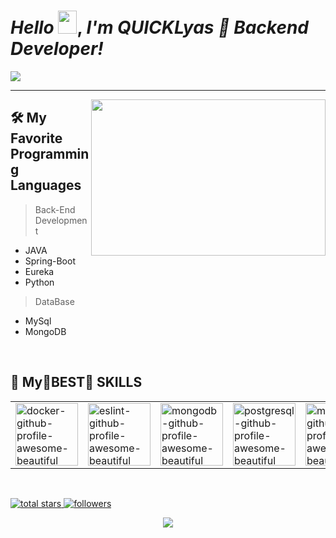 <meta name="react-developer-portfolio"/>
<meta name="react"/>
<meta name="next"/>
<meta name="vue" />
<meta name="front-end" />
<h1 align="left">
    <em>Hello </em> <img src="source/Hi.gif" height="37px" width="30px">, <em> I'm QUICKLyas </em>
    <em> 🚀 Backend Developer! </em>
</h1>

<img src="https://readme-typing-svg.herokuapp.com/?lines=Java%20Back-end%20Developer&font=Abril+Fatface&width=800&height=90&color=58a6ff&vCenter=true&size=45&duration=4000&pause=1500">

<!-- ### :smile: Web Development is a part of my life and :book: Keep coding forever. -->

---

<a href="#"><img align="right" height="250" width="375" alt="" src="./source/back-new.gif"/></a>

## 🛠️ My Favorite Programming Languages

> Back-End Development

- JAVA
- Spring-Boot
- Eureka
- Python

> DataBase

- MySql
- MongoDB

<br>

## 💫 My🌟BEST🌟 SKILLS

<p align="center">
    <table>
        <!-- <tr> -->
            <!-- <td><img src="https://img.icons8.com/color/344/html-5.png" alt="html5-github-profile-awesome-beautiful" width="100"/></td> -->
            <!-- <td><img src="https://www.vectorlogo.zone/logos/javascript/javascript-icon.svg" alt="javascript-github-profile-awesome-beautiful" width="100"/></td> -->
            <!-- <td><img src="https://www.vectorlogo.zone/logos/typescriptlang/typescriptlang-icon.svg" alt="typescript-github-profile-awesome-beautiful" width="100"/></td> -->
            <!-- <td><img src="https://www.vectorlogo.zone/logos/nodejs/nodejs-icon.svg" alt="nodejs-github-profile-awesome-beautiful" width="100"/></td> -->
            <!-- <td><img src="https://www.vectorlogo.zone/logos/nestjs/nestjs-icon.svg" alt="nestjs-github-profile-awesome-beautiful" width="100"/></td> -->
            <!-- <td><img src="https://www.vectorlogo.zone/logos/expressjs/expressjs-icon.svg" alt="expressjs-github-profile-awesome-beautiful" width="100"/></td> -->
            <!-- <td><img src="https://www.vectorlogo.zone/logos/reactjs/reactjs-icon.svg" alt="reactjs-github-profile-awesome-beautiful" width="100"/></td> -->
            <!-- <td><img src="https://mdbcdn.b-cdn.net/wp-content/themes/mdbootstrap4/content/en/_mdb5/_assets/img/icons/angular.png" alt="angular-github-profile-awesome-beautiful" width="100" style="visibility: visible;"></td> -->
            <!-- <td><img src="https://mdbcdn.b-cdn.net/wp-content/themes/mdbootstrap4/content/en/_mdb5/_assets/img/icons/vue.png" alt="vue-github-profile-awesome-beautiful" width="100" style="visibility: visible;"></td> -->
            <!-- <td><img src="https://www.vectorlogo.zone/logos/nuxtjs/nuxtjs-icon.svg" alt="nuxtjs-github-profile-awesome-beautiful" width="100" style="visibility: visible;"></td> -->
            <!-- <td><img src="https://www.theconsolelogs.com/react/redux.svg" alt="redux-github-profile-awesome-beautiful" width="100"/></td> -->
            <!-- <td><img src="https://www.vectorlogo.zone/logos/graphql/graphql-icon.svg" alt="graphql-github-profile-awesome-beautiful" width="100"/></td> -->
            <!-- <td><img src="https://www.vectorlogo.zone/logos/apollographql/apollographql-icon.svg" alt="apollographql-github-profile-awesome-beautiful" width="100"/></td> -->
            <!-- <td><img src="https://www.vectorlogo.zone/logos/python/python-icon.svg" alt="python-github-profile-awesome-beautiful" width="100"/></td> -->
            <!-- <td><img src="https://img.icons8.com/color/344/css3.png" alt="css3-github-profile-awesome-beautiful" width="100"/></td> -->
        <!-- </tr> -->
        <tr>
            <!-- <td><img src="https://mdbcdn.b-cdn.net/wp-content/themes/mdbootstrap4/content/en/_mdb5/_assets/img/icons/bootstrap.png" alt="bootstrap-github-profile-awesome-beautiful" width="100" style="visibility: visible;"/></td> -->
            <!-- <td><img src="https://www.vectorlogo.zone/logos/tailwindcss/tailwindcss-icon.svg" alt="tailwindcss-github-profile-awesome-beautiful" width="100"/></td> -->
            <!-- <td><img src="https://www.vectorlogo.zone/logos/laravel/laravel-icon.svg" alt="laravel-github-profile-awesome-beautiful" width="100" style="visibility: visible;"/></td> -->
            <!-- <td><img src="https://www.vectorlogo.zone/logos/php/php-icon.svg" alt="php-github-profile-awesome-beautiful" width="100" style="visibility: visible;"/></td> -->
            <!-- <td><img src="https://www.vectorlogo.zone/logos/mochajs/mochajs-icon.svg" alt="aws-github-profile-awesome-beautiful" width="100"/></td> -->
            <td><img src="https://www.vectorlogo.zone/logos/docker/docker-icon.svg" alt="docker-github-profile-awesome-beautiful" width="100"/></td>
            <td><img src="https://www.vectorlogo.zone/logos/git-scm/git-scm-icon.svg" alt="eslint-github-profile-awesome-beautiful" width="100"/></td>
            <td><img src="https://www.vectorlogo.zone/logos/mongodb/mongodb-icon.svg" alt="mongodb-github-profile-awesome-beautiful" width="100" style="visibility: visible;"/></td>
            <td><img src="https://www.vectorlogo.zone/logos/postgresql/postgresql-icon.svg" alt="postgresql-github-profile-awesome-beautiful" width="100" style="visibility: visible;"/></td>
            <td><img src="https://www.vectorlogo.zone/logos/mysql/mysql-icon.svg" alt="mysql-github-profile-awesome-beautiful" width="100" style="visibility: visible;"/></td>
            <td><img src="https://www.vectorlogo.zone/logos/amazon/amazon-tile.svg" alt="amazon-github-profile-awesome-beautiful" width="100" style="visibility: visible;"/></td>
            <td><img src="https://www.vectorlogo.zone/logos/visualstudio_code/visualstudio_code-icon.svg" alt="visualstudio_code-github-profile-awesome-beautiful" width="100" style="visibility: visible;"/></td>
            <td><img src="https://www.vectorlogo.zone/logos/google/google-icon.svg" alt="google-github-profile-awesome-beautiful" width="100" style="visibility: visible;"/></td>
            <td><img src="https://www.vectorlogo.zone/logos/firefox/firefox-icon.svg" alt="firefox-github-profile-awesome-beautiful" width="100" style="visibility: visible;"/></td>
            <td><img src="https://www.vectorlogo.zone/logos/linux/linux-icon.svg" alt="linux-github-profile-awesome-beautiful" width="100"/></td>
        </tr>
        <!-- <tr> -->
            <!-- <td><img src="https://www.vectorlogo.zone/logos/firebase/firebase-icon.svg" alt="amazon-github-profile-awesome-beautiful" width="100" style="visibility: visible;"/></td> -->
            <!-- <td><img src="https://www.vectorlogo.zone/logos/jquery/jquery-icon.svg" alt="linux-github-profile-awesome-beautiful" width="100"/></td> -->
        <!-- </tr> -->
    </table>
</p>
<br>
<p align="left">
    <a href="https://github.com/QUICKLyas?tab=repositories&sort=stargazers">
        <img alt="total stars" title="Total stars on GitHub" src="https://custom-icon-badges.herokuapp.com/badge/dynamic/json?logo=star&color=55960c&labelColor=488207&label=Stars&style=for-the-badge&query=%24.stars&url=https://api.github-star-counter.workers.dev/user/QUICKLyas"/>
    </a>
    <a href="https://github.com/QUICKLyas?tab=followers">
        <img alt="followers" title="Follow me on Github" src="https://custom-icon-badges.herokuapp.com/github/followers/QUICKLyas?color=236ad3&labelColor=1155ba&style=for-the-badge&logo=person-add&label=Follow&logoColor=white"/>
    </a>
</p>

<!-- ## My GitHub Stats 📊

<p align="left">
    <img src="https://github-readme-stats.vercel.app/api?username=tohsaka888&title_color=FFFF00&icon_color=00FFFF&text_color=FFFFFF&bg_color=000000&show_icons=true&hide_border=true" alt="readme-stats-niclas" height="180px" />
    <img src="https://github-readme-stats.vercel.app/api/top-langs/?username=tohsaka888&layout=compact&theme=highcontrast&hide_border=true" alt="used-langs-niclas" height="180px"/>
</p>

<p align="left">
    <img src="https://github-profile-trophy.vercel.app/?username=tohsaka888&no-bg=true&column=7&theme=discord&margin-w=15" alt="trophy-niclas" height="200px"/>
</p> -->

<!-- ![github activity graph](https://github-readme-activity-graph.cyclic.app/graph?username=QUICKLyas&theme=react-dark) -->

<p align="center">
    <img align="center" src="http://github-readme-streak-stats.herokuapp.com?user=QUICKLyas&theme=highcontrast&hide_border=true"/>
</p>
